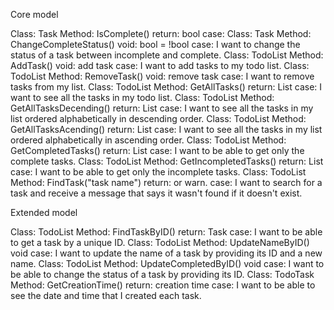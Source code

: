 
Core model

Class: Task			Method: IsComplete()			return: bool			case: 
Class: Task			Method: ChangeCompleteStatus()	void: bool = !bool		case: I want to change the status of a task between incomplete and complete.
Class: TodoList		Method: AddTask(<Task>)			void: add task			case: I want to add tasks to my todo list.
Class: TodoList		Method: RemoveTask(<Task>)		void: remove task		case: I want to remove tasks from my list.
Class: TodoList		Method: GetAllTasks()			return: List<Task>		case: I want to see all the tasks in my todo list.
Class: TodoList		Method: GetAllTasksDecending()	return: List<Task>		case: I want to see all the tasks in my list ordered alphabetically in descending order.
Class: TodoList		Method: GetAllTasksAcending()	return: List<Task>		case: I want to see all the tasks in my list ordered alphabetically in ascending order.
Class: TodoList		Method: GetCompletedTasks()		return: List<Task>		case: I want to be able to get only the complete tasks.
Class: TodoList		Method: GetIncompletedTasks()	return: List<Task>		case: I want to be able to get only the incomplete tasks.
Class: TodoList		Method: FindTask("task name")	return: <Task> or warn.	case: I want to search for a task and receive a message that says it wasn't found if it doesn't exist.

Extended model

Class: TodoList		Method:	FindTaskByID()			return: Task			case: I want to be able to get a task by a unique ID.
Class: TodoList		Method: UpdateNameByID()		void					case: I want to update the name of a task by providing its ID and a new name.
Class: TodoList		Method: UpdateCompletedByID()	void					case: I want to be able to change the status of a task by providing its ID.
Class: TodoTask		Method: GetCreationTime()		return: creation time	case: I want to be able to see the date and time that I created each task.


